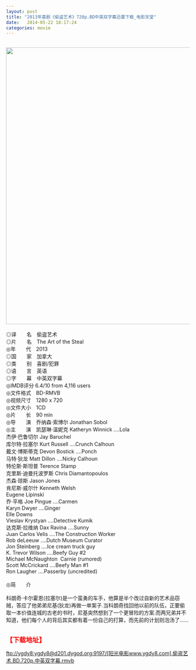 ```yaml
---
layout: post
title: "2013年喜剧《偷盗艺术》720p.BD中英双字幕迅雷下载_电影天堂"
date:   2014-05-22 18:17:24
categories: movie
---
```

<html>
 <body>
  <p>
  </p>
  <p>
   <br/>
   <img alt="" border="0" height="1497" src="http://pic.yupoo.com/lihangze/DGvjRv3S/flz3Z.jpg" style="WIDTH: 584px; HEIGHT: 757px" width="736"/>
   <br/>
   <br/>
   ◎译　　名　偷盗艺术
   <br/>
   ◎片　　名　The Art of the Steal
   <br/>
   ◎年　　代　2013
   <br/>
   ◎国　　家　加拿大
   <br/>
   ◎类　　别　喜剧/犯罪
   <br/>
   ◎语　　言　英语
   <br/>
   ◎字　　幕　中英双字幕
   <br/>
   ◎IMDB评分 6.4/10 from 4,116 users
   <br/>
   ◎文件格式　BD-RMVB
   <br/>
   ◎视频尺寸　1280 x 720
   <br/>
   ◎文件大小　1CD
   <br/>
   ◎片　　长　90 min
   <br/>
   ◎导　　演　乔纳森·索博尔 Jonathan Sobol
   <br/>
   ◎主　　演　凯瑟琳·温妮克 Katheryn Winnick ....Lola
   <br/>
   杰伊·巴鲁切尔 Jay Baruchel
   <br/>
   库尔特·拉塞尔 Kurt Russell ....Crunch Calhoun
   <br/>
   戴文·博斯蒂克 Devon Bostick ....Ponch
   <br/>
   马特·狄龙 Matt Dillon ....Nicky Calhoun
   <br/>
   特伦斯·斯坦普 Terence Stamp
   <br/>
   克里斯·迪曼托波罗斯 Chris Diamantopoulos
   <br/>
   杰森·琼斯 Jason Jones
   <br/>
   肯尼斯·威尔什 Kenneth Welsh
   <br/>
   Eugene Lipinski
   <br/>
   乔·平格 Joe Pingue ....Carmen
   <br/>
   Karyn Dwyer ....Ginger
   <br/>
   Elle Downs
   <br/>
   Vieslav Krystyan ....Detective Kumik
   <br/>
   达克斯·拉维纳 Dax Ravina ....Sunny
   <br/>
   Juan Carlos Velis ....The Construction Worker
   <br/>
   Rob deLeeuw ....Dutch Museum Curator
   <br/>
   Jon Steinberg ....Ice cream truck guy
   <br/>
   K. Trevor Wilson ....Beefy Guy #2
   <br/>
   Michael McNaughton  Carnie (rumored)
   <br/>
   Scott McCrickard ....Beefy Man #1
   <br/>
   Ron Laugher ....Passerby (uncredited)
   <br/>
   <br/>
   ◎简　　介
   <br/>
   <br/>
   科朗奇·卡尔霍恩(拉塞尔)是一个蛮勇的车手，他算是半个改过自新的艺术品窃贼，答应了他弟弟尼基(狄龙)再做一单案子.当科朗奇找回他以前的队伍，正要偷取一本价值连城的古老的书时，尼基突然想到了一个更冒险的方案.而两兄弟并不知道，他们每个人的背后其实都有着一份自己的打算，而先前的计划则泡汤了……
   <br/>
   <br/>
   <img alt="" border="0" src="http://img226.poco.cn/mypoco/myphoto/20140418/21/66548034201404182137412435812395336_000.jpg"/>
  </p>
  <p>
  </p>
  <p>
  </p>
  <p>
   <strong>
    <font color="#ff0000" size="4">
     【下载地址】
    </font>
   </strong>
  </p>
  <p>
  </p>
  <p>
  </p>
  <a href="ftp://ygdy8:ygdy8@d201.dygod.org:9197/%5B%E9%98%B3%E5%85%89%E7%94%B5%E5%BD%B1www.ygdy8.com%5D.%E5%81%B7%E7%9B%97%E8%89%BA%E6%9C%AF.BD.720p.%E4%B8%AD%E8%8B%B1%E5%8F%8C%E5%AD%97%E5%B9%95.rmvb">
   ftp://ygdy8:ygdy8@d201.dygod.org:9197/[阳光电影www.ygdy8.com].偷盗艺术.BD.720p.中英双字幕.rmvb
  </a>
 </body>
</html>